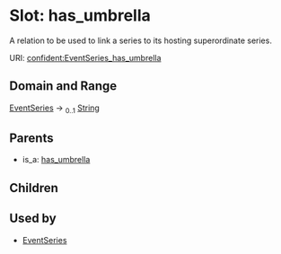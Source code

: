 
# Slot: has_umbrella


A relation to be used to link a series to its hosting superordinate series.

URI: [confident:EventSeries_has_umbrella](https://raw.githubusercontent.com/TIBHannover/ConfIDent_schema/main/src/linkml/confident_schema.yaml#EventSeries_has_umbrella)


## Domain and Range

[EventSeries](EventSeries.md) &#8594;  <sub>0..1</sub> [String](types/String.md)

## Parents

 *  is_a: [has_umbrella](has_umbrella.md)

## Children


## Used by

 * [EventSeries](EventSeries.md)
